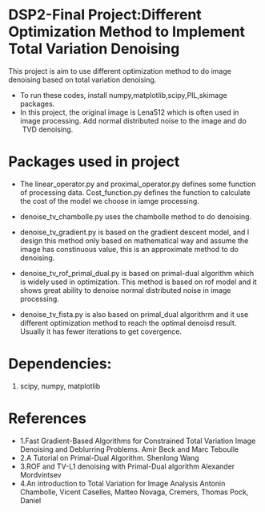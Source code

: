 # DSP2-Final Project:Different Optimization Method to Implement Total Variation Denoising
This project is aim to use different optimization method to do image denoising based on total variation denoising.
* To run these codes, install numpy,matplotlib,scipy,PIL,skimage packages.
* In this project, the original image is Lena512 which is often used in image processing. Add normal distributed noise to the image and do 
  TVD denoising.
# Packages used in project 
* The linear_operator.py and proximal_operator.py defines some function of processing data. Cost_function.py defines the function to         calculate the cost of the model we choose in iamge processing.

* denoise_tv_chambolle.py uses the chambolle method to do denoising.

* denoise_tv_gradient.py is based on the gradient descent model, and I design this method only based on mathematical way and assume the     image has constinuous value, this is an approximate method to do denoising.

* denoise_tv_rof_primal_dual.py is based on primal-dual algorithm which is widely used in optimization. This method is based on rof model   and it shows great ability to denoise normal distributed noise in image processing.

* denoise_tv_fista.py is also based on primal_dual algorithrm and it use different optimization method to reach the optimal denoisd         result. Usually it has fewer iterations to get covergence.



# Dependencies:
1. scipy, numpy, matplotlib



# References
* 1.Fast Gradient-Based Algorithms for Constrained Total Variation Image Denoising and Deblurring Problems.  Amir Beck and Marc Teboulle
* 2.A Tutorial on Primal-Dual Algorithm.                                                                     Shenlong Wang
* 3.ROF and TV-L1 denoising with Primal-Dual algorithm                                                       Alexander Mordvintsev
* 4.An introduction to Total Variation for Image Analysis                                                    Antonin Chambolle, Vicent                                                                                                                  Caselles, Matteo Novaga,                                                                                                                  Cremers, Thomas Pock, Daniel 
